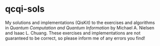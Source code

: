 # qcqi-sols

My solutions and implementations (QisKit) to the exercises and algorithms in _Quantum Computation and Quantum Information_ by Michael A. Nielsen and Isaac L. Chuang. These exercises and implementations are not guaranteed to be correct, so please inform me of any errors you find!
